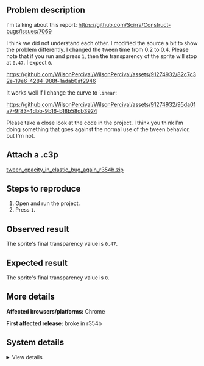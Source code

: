 ## Problem description

I'm talking about this report: https://github.com/Scirra/Construct-bugs/issues/7069

I think we did not understand each other. I modified the source a bit to show the problem differently. I changed the tween time from 0.2 to 0.4. Please note that if you run and press `1`, then the transparency of the sprite will stop at `0.47`. I expect `0`.

https://github.com/WilsonPercival/WilsonPercival/assets/91274932/82c7c32e-19e6-4284-988f-1adab0af2946

It works well if I change the curve to `linear`:

https://github.com/WilsonPercival/WilsonPercival/assets/91274932/95da0fa7-9f83-4dbb-9b16-b18b58db3924

Please take a close look at the code in the project. I think you think I'm doing something that goes against the normal use of the tween behavior, but I'm not.

## Attach a .c3p

[tween_opacity_in_elastic_bug_again_r354b.zip](https://github.com/WilsonPercival/WilsonPercival/files/12363853/tween_opacity_in_elastic_bug_again_r354b.zip)

## Steps to reproduce

1. Open and run the project.
2. Press `1`.

## Observed result

The sprite's final transparency value is `0.47`.

## Expected result

The sprite's final transparency value is `0`.

## More details



**Affected browsers/platforms:** Chrome

**First affected release:** broke in r354b

## System details

<details><summary>View details</summary>

Platform information
Product: Construct 3 r354 (beta)
Browser: Chrome 115.0.5790.171
Browser engine: Chromium
Context: browser
Operating system: Windows 11
Device type: desktop
Device pixel ratio: 1.5
Logical CPU cores: 16
Approx. device memory: 8 GB
User agent: Mozilla/5.0 (Windows NT 10.0; Win64; x64) AppleWebKit/537.36 (KHTML, like Gecko) Chrome/115.0.0.0 Safari/537.36
Language setting: en-US

Local storage
Storage quota (approx): 283 gb
Storage usage (approx): 92 mb (0%)
Persistant storage: No

Browser support notes
This list contains missing features that are not required, but could improve performance or user experience if supported.

Nothing is missing. Everything is OK!
WebGL information
Version string: WebGL 2.0 (OpenGL ES 3.0 Chromium)
Numeric version: 2
Supports NPOT textures: yes
Supports GPU profiling: no
Supports highp precision: yes
Vendor: Google Inc. (AMD)
Renderer: ANGLE (AMD, AMD Radeon(TM) Graphics Direct3D11 vs_5_0 ps_5_0, D3D11)
Major performance caveat: no
Maximum texture size: 16384
Point size range: 1 to 1024
Extensions:

EXT_color_buffer_float
EXT_color_buffer_half_float
EXT_disjoint_timer_query_webgl2
EXT_float_blend
EXT_texture_compression_bptc
EXT_texture_compression_rgtc
EXT_texture_filter_anisotropic
EXT_texture_norm16
KHR_parallel_shader_compile
OES_draw_buffers_indexed
OES_texture_float_linear
OVR_multiview2
WEBGL_compressed_texture_s3tc
WEBGL_compressed_texture_s3tc_srgb
WEBGL_debug_renderer_info
WEBGL_debug_shaders
WEBGL_lose_context
WEBGL_multi_draw
WEBGL_provoking_vertex
Audio information
System sample rate: 48000 Hz
Output channels: 2
Output interpretation: speakers
Supported decode formats:

WebM Opus (audio/webm; codecs=opus)
Ogg Opus (audio/ogg; codecs=opus)
WebM Vorbis (audio/webm; codecs=vorbis)
Ogg Vorbis (audio/ogg; codecs=vorbis)
MPEG-4 AAC (audio/mp4; codecs=mp4a.40.5)
MP3 (audio/mpeg)
FLAC (audio/flac)
PCM WAV (audio/wav; codecs=1)
Supported encode formats:

WebM Opus (audio/webm; codecs=opus)
Video information
Supported decode formats:

WebM AV1 (video/webm; codecs=av01.0.00M.08)
MP4 AV1 (video/mp4; codecs=av01.0.00M.08)
WebM VP9 (video/webm; codecs=vp9)
WebM VP8 (video/webm; codecs=vp8)
Ogg Theora (video/ogg; codecs=theora)
H.265 (video/mp4; codecs=hev1.1.2.L93.B0)
H.264 (video/mp4; codecs=avc1.42E01E)
Supported encode formats:

WebM AV1 (video/webm; codecs=av1)
WebM VP9 (video/webm; codecs=vp9)
WebM VP8 (video/webm; codecs=vp8)

</details>
